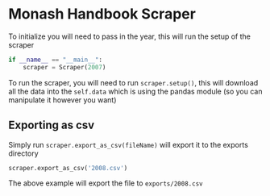 # Monash Handbook Scraper

To initialize you will need to pass in the year, this will run the setup of the scraper

```python
if __name__ == "__main__":
    scraper = Scraper(2007)
```

To run the scraper, you will need to run `scraper.setup()`, this will download all the data into the `self.data` which is using the pandas module (so you can manipulate it however you want)

## Exporting as csv

Simply run `scraper.export_as_csv(fileName)` will export it to the exports directory

```python
scraper.export_as_csv('2008.csv')
```

The above example will export the file to `exports/2008.csv`
